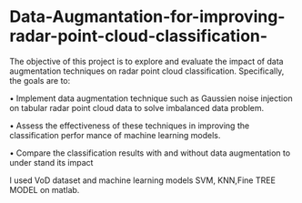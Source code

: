 # Data-Augmantation-for-improving-radar-point-cloud-classification-
 The objective of this project is to explore and evaluate the impact of data augmentation
 techniques on radar point cloud classification. Specifically, the goals are to:
 
 • Implement data augmentation technique such as Gaussien noise
 injection on tabular radar point cloud data to solve imbalanced data problem.
 
 • Assess the effectiveness of these techniques in improving the classification perfor
mance of machine learning models.

 • Compare the classification results with and without data augmentation to under
stand its impact

I used VoD dataset and machine learning models SVM, KNN,Fine TREE MODEL on matlab.
